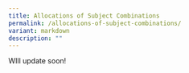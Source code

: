 ```yaml
---
title: Allocations of Subject Combinations
permalink: /allocations-of-subject-combinations/
variant: markdown
description: ""
---
```

WIll update soon!
